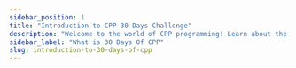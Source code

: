 ```yaml
---
sidebar_position: 1
title: "Introduction to CPP 30 Days Challenge"
description: "Welcome to the world of CPP programming! Learn about the key features of C++, its applications, and how to get started with C programming"
sidebar_label: "What is 30 Days Of CPP"
slug: introduction-to-30-days-of-cpp
---
```

